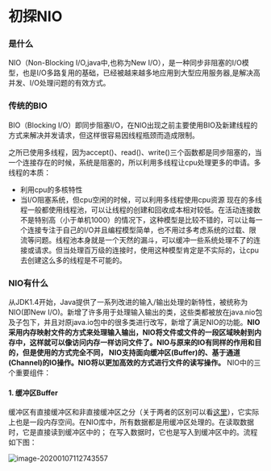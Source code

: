# 初探NIO

### 是什么

NIO（Non-Blocking I/O,java中,也称为New I/O），是一种同步非阻塞的I/O模型，也是I/O多路复用的基础，已经被越来越多地应用到大型应用服务器,是解决高并发、I/O处理问题的有效方式。

### 传统的BIO

BIO（Blocking I/O）即同步阻塞I/O，在NIO出现之前主要使用BIO及新建线程的方式来解决并发请求，但这样很容易因线程瓶颈而造成限制。

之所已使用多线程，因为accept()、read()、write()三个函数都是同步阻塞的，当一个连接存在的时候，系统是阻塞的，所以利用多线程让cpu处理更多的申请。多线程的本质：

- 利用cpu的多核特性
- 当I/O阻塞系统，但cpu空闲的时候，可以利用多线程使用cpu资源
   现在的多线程一般都使用线程池，可以让线程的创建和回收成本相对较低。在活动连接数不是特别高（小于单机1000）的情况下，这种模型是比较不错的，可以让每一个连接专注于自己的I/O并且编程模型简单，也不用过多考虑系统的过载、限流等问题。线程池本身就是一个天然的漏斗，可以缓冲一些系统处理不了的连接或请求。但当处理百万级的连接时，使用这种模型肯定是不实际的，让cpu去创建这么多的线程是不可能的。



### NIO有什么

从JDK1.4开始，Java提供了一系列改进的输入/输出处理的新特性，被统称为NIO(即New I/O)。新增了许多用于处理输入输出的类，这些类都被放在java.nio包及子包下，并且对原java.io包中的很多类进行改写，新增了满足NIO的功能。**NIO采用内存映射文件的方式来处理输入输出，NIO将文件或文件的一段区域映射到内存中，这样就可以像访问内存一样访问文件了。NIO与原来的IO有同样的作用和目的，但是使用的方式完全不同， NIO支持面向缓冲区(Buffer)的、基于通道(Channel)的IO操作。NIO将以更加高效的方式进行文件的读写操作。**
 NIO中的三个重要组件：

#### 1. 缓冲区Buffer

缓冲区有直接缓冲区和非直接缓冲区之分（关于两者的区别可以看[这里](https://blog.csdn.net/qiuwenjie123/article/details/79795699?utm_source=blogxgwz2)），它实际上也是一段内存空间。在NIO库中，所有数据都是用缓冲区处理的。在读取数据时，它是直接读到缓冲区中的； 在写入数据时，它也是写入到缓冲区中的。流程如下图：

![image-20200107112743557](
https://syske-pic-bed.oss-cn-hangzhou.aliyuncs.com/imgs/images/image-20200107112743557.png)

